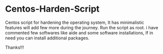 <h1>Centos-Harden-Script</h1>

<p>Centos script for hardening the operating system, It has minimalistic features will add few more during the journey. Run the script as root. i have commented few softwares like aide and some software installations, If in need you can install additional packages.
  
Thanks!!!
  </p>
